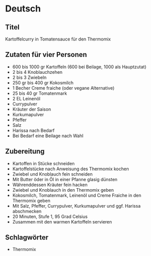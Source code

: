 # Deutsch

## Titel

Kartoffelcurry in Tomatensauce für den Thermomix

## Zutaten für vier Personen

* 600 bis 1000 gr Kartoffeln (600 bei Beilage, 1000 als Hauptzutat)
* 2 bis 4 Knoblauchzehen
* 2 bis 3 Zwiebeln
* 250 gr bis 400 gr Kokosmilch
* 1 Becher Creme fraiche (oder vegane Alternative)
* 25 bis 40 gr Tomatenmark
* 2 EL Leinenöl
* Currypulver
* Kräuter der Saison
* Kurkumapulver
* Pfeffer
* Salz
* Harissa nach Bedarf
* Bei Bedarf eine Beilage nach Wahl

## Zubereitung

* Kartoffen in Stücke schneiden
* Kartoffelstücke nach Anweisung des Thermomix kochen
* Zwiebel und Knoblauch fein schneiden
* Mit Butter öder in Öl in einer Pfanne glasig dünsten
* Währenddessen Kräuter fein hacken
* Zwiebel und Knoblauch in den Thermomix geben
* Kokosmilch, Tomatenmark, Leinenöl und Creme Fraiche in den Thermomix geben
* Mit Salz, Pfeffer, Currypulver, Kurkumapulver und ggf. Harissa abschmecken
* 20 Minuten, Stufe 1, 95 Grad Celsius
* Zusammen mit den warmen Kartoffeln servieren

## Schlagwörter

* Thermomix
